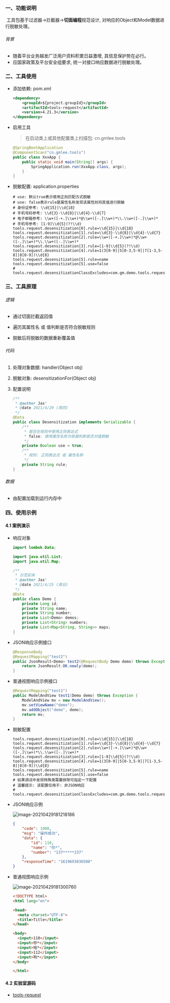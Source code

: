 ### 一、功能说明

​		工具包基于过滤器->拦截器->**切面编程**规范设计, 对响应的Object和Model数据进行脱敏处理。

###### 背景

- 随着平台业务越发广泛用户资料积累日益激增, 其信息保护势在必行。
- 应国家政策及平台安全组要求, 统一对接口响应数据进行脱敏处理。



### 二、工具使用

- 添加依赖: pom.xml

  ```xml
  <dependency>
      <groupId>${project.groupId}</groupId>
      <artifactId>tools-request</artifactId>
      <version>4.21.3</version>
  </dependency>
  ```

- 启用工具

  > 在启动类上或其他配置类上扫描包: cn.gmlee.tools

  ```java
  @SpringBootApplication
  @ComponentScan("cn.gmlee.tools")
  public class XxxApp {
      public static void main(String[] args) {
          SpringApplication.run(XxxApp.class, args);
      }
  }
  ```


- 脱敏配置: application.properties

  ```properties
  # use: 默认true表示使用正则匹配方式脱敏
  # use: false表示rule是属性名称发现该属性则将其值进行脱敏
  # 身份证参考: \\d{15}|\\d{18}
  # 手机号码参考: \\d{3}-\\d{8}|\\d{4}-\\d{7}
  # 电子邮箱参考: \\w+([-+.]\\w+)*@\\w+([-.]\\w+)*\\.\\w+([-.]\\w+)*
  # 手机号参考: [1-9]\\d{5}(?!\\d)
  tools.request.desensitization[0].rule=\\d{15}|\\d{18}
  tools.request.desensitization[1].rule=\\d{3}-\\d{8}|\\d{4}-\\d{7}
  tools.request.desensitization[2].rule=\\w+([-+.]\\w+)*@\\w+([-.]\\w+)*\\.\\w+([-.]\\w+)*
  tools.request.desensitization[3].rule=[1-9]\\d{5}(?!\\d)
  tools.request.desensitization[4].rule=1(3[0-9]|5[0-3,5-9]|7[1-3,5-8]|8[0-9])\\d{8}
  tools.request.desensitization[5].rule=name
  tools.request.desensitization[5].use=false
  # tools.request.desensitizationClassExcludes=com.gm.demo.tools.request.controller.vo.Demo
  ```



### 三、工具原理

###### 逻辑

- 通过切面拦截返回值

- 遍历其属性名 或 值判断是否符合脱敏规则

- 脱敏后将脱敏的数据重新覆盖值




###### 代码

1. 处理对象数据: handler(Object obj)

2. 脱敏对象: desensitizationFor(Object obj)

3. 配置说明

   ```java
   /**
    * @author Jas°
    * @date 2021/4/29 (周四)
    */
   @Data
   public class Desensitization implements Serializable {
       /**
        * 是否在规则中使用正则表达式
        * false: 使用属性名称为依据判断是否对值脱敏
        */
       private Boolean use = true;
       /**
        * 规则: 正则表达式 或 属性名称
        */
       private String rule;
   }
   ```




###### 数据

- 由配置加载到运行内存中





### 四、使用示例

#### 4.1 案例演示

- 响应对象

  ```java
  import lombok.Data;
  
  import java.util.List;
  import java.util.Map;
  
  /**
   * 示范实体
   * @author Jas°
   * @date 2021/4/25 (周日)
   */
  @Data
  public class Demo {
      private Long id;
      private String name;
      private String number;
      private List<Demo> demos;
      private List<String> numbers;
      private List<Map<String, String>> maps;
  }
  ```
  
- JSON响应示例接口

  ```java
  @ResponseBody
  @RequestMapping("test2")
  public JsonResult<Demo> test2(@RequestBody Demo demo) throws Exception {
      return JsonResult.OK.newly(demo);
  }
  ```

- 普通视图响应示例接口

  ```java
  @RequestMapping("test1")
  public ModelAndView test1(Demo demo) throws Exception {
      ModelAndView mv = new ModelAndView();
      mv.setViewName("demo");
      mv.addObject("demo", demo);
      return mv;
  }
  ```

- 脱敏配置

  ```properties
  tools.request.desensitization[0].rule=\\d{15}|\\d{18}
  tools.request.desensitization[1].rule=\\d{3}-\\d{8}|\\d{4}-\\d{7}
  tools.request.desensitization[2].rule=\\w+([-+.]\\w+)*@\\w+([-.]\\w+)*\\.\\w+([-.]\\w+)*
  tools.request.desensitization[3].rule=[1-9]\\d{5}(?!\\d)
  tools.request.desensitization[4].rule=1(3[0-9]|5[0-3,5-9]|7[1-3,5-8]|8[0-9])\\d{8}
  tools.request.desensitization[5].rule=name
  tools.request.desensitization[5].use=false
  # 如果调试中发现特殊类需要排除可指定一下配置
  # 温馨提示: 该配置仅用于: 非JSON响应
  # tools.request.desensitizationClassExcludes=com.gm.demo.tools.request.controller.vo.Demo
  ```
  
- JSON响应示例

  ![image-20210429181218186](E:\PRO\gm\TOOLS\doc\全局数据脱敏工具包集成简要说明.assets\image-20210429181218186.png)

  ```json
  {
      "code": 1000,
      "msg": "操作成功",
      "data": {
          "id": 110,
          "name": "你*",
          "number": "137*****237"
      },
      "responseTime": "1619693036508"
  }
  ```

   

- 普通视图响应示例

  ![image-20210429181300760](E:\PRO\gm\TOOLS\doc\全局数据脱敏工具包集成简要说明.assets\image-20210429181300760.png) 

  ```html
  <!DOCTYPE html>
  <html lang="en">
  
  <head>
  	<meta charset="UTF-8">
  	<title>Title</title>
  </head>
  
  <body>
  	<input>110</input>
  	<input>你*</input>
  	<input>哈*</input>
  	<input>112</input>
  	<input>哟*</input>
  </body>
  
  </html>
  ```

  

#### 4.2 实验室源码

- [tools-request](https://github.com/Jason8080/demo/tree/master/tools-request)